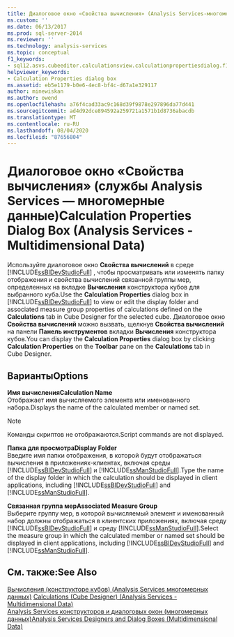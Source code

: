 ```yaml
---
title: Диалоговое окно «Свойства вычисления» (Analysis Services-многомерные данные) | Документация Майкрософт
ms.custom: ''
ms.date: 06/13/2017
ms.prod: sql-server-2014
ms.reviewer: ''
ms.technology: analysis-services
ms.topic: conceptual
f1_keywords:
- sql12.asvs.cubeeditor.calculationsview.calculationpropertiesdialog.f1
helpviewer_keywords:
- Calculation Properties dialog box
ms.assetid: eb5e1179-b0e6-4ec8-bf4c-d67a1e329117
author: minewiskan
ms.author: owend
ms.openlocfilehash: a76f4cad33ac9c168d39f9878e297896da77d441
ms.sourcegitcommit: ad4d92dce894592a259721a1571b1d8736abacdb
ms.translationtype: MT
ms.contentlocale: ru-RU
ms.lasthandoff: 08/04/2020
ms.locfileid: "87656804"
---
```

# <a name="calculation-properties-dialog-box-analysis-services---multidimensional-data"></a><span data-ttu-id="406ce-102">Диалоговое окно «Свойства вычисления» (службы Analysis Services — многомерные данные)</span><span class="sxs-lookup"><span data-stu-id="406ce-102">Calculation Properties Dialog Box (Analysis Services - Multidimensional Data)</span></span>
  <span data-ttu-id="406ce-103">Используйте диалоговое окно **Свойства вычислений** в среде [!INCLUDE[ssBIDevStudioFull](../includes/ssbidevstudiofull-md.md)] , чтобы просматривать или изменять папку отображения и свойства вычислений связанной группы мер, определенных на вкладке **Вычисления** конструктора кубов для выбранного куба.</span><span class="sxs-lookup"><span data-stu-id="406ce-103">Use the **Calculation Properties** dialog box in [!INCLUDE[ssBIDevStudioFull](../includes/ssbidevstudiofull-md.md)] to view or edit the display folder and associated measure group properties of calculations defined on the **Calculations** tab in Cube Designer for the selected cube.</span></span> <span data-ttu-id="406ce-104">Диалоговое окно **Свойства вычислений** можно вызвать, щелкнув **Свойства вычислений** на панели **Панель инструментов** вкладки **Вычисления** конструктора кубов.</span><span class="sxs-lookup"><span data-stu-id="406ce-104">You can display the **Calculation Properties** dialog box by clicking **Calculation Properties** on the **Toolbar** pane on the **Calculations** tab in Cube Designer.</span></span>  
  
## <a name="options"></a><span data-ttu-id="406ce-105">Варианты</span><span class="sxs-lookup"><span data-stu-id="406ce-105">Options</span></span>  
 <span data-ttu-id="406ce-106">**Имя вычисления**</span><span class="sxs-lookup"><span data-stu-id="406ce-106">**Calculation Name**</span></span>  
 <span data-ttu-id="406ce-107">Отображает имя вычисляемого элемента или именованного набора.</span><span class="sxs-lookup"><span data-stu-id="406ce-107">Displays the name of the calculated member or named set.</span></span>  
  
> [!NOTE]  
>  <span data-ttu-id="406ce-108">Команды скриптов не отображаются.</span><span class="sxs-lookup"><span data-stu-id="406ce-108">Script commands are not displayed.</span></span>  
  
 <span data-ttu-id="406ce-109">**Папка для просмотра**</span><span class="sxs-lookup"><span data-stu-id="406ce-109">**Display Folder**</span></span>  
 <span data-ttu-id="406ce-110">Введите имя папки отображения, в которой будут отображаться вычисления в приложениях-клиентах, включая среды [!INCLUDE[ssBIDevStudioFull](../includes/ssbidevstudiofull-md.md)] и [!INCLUDE[ssManStudioFull](../includes/ssmanstudiofull-md.md)].</span><span class="sxs-lookup"><span data-stu-id="406ce-110">Type the name of the display folder in which the calculation should be displayed in client applications, including [!INCLUDE[ssBIDevStudioFull](../includes/ssbidevstudiofull-md.md)] and [!INCLUDE[ssManStudioFull](../includes/ssmanstudiofull-md.md)].</span></span>  
  
 <span data-ttu-id="406ce-111">**Связанная группа мер**</span><span class="sxs-lookup"><span data-stu-id="406ce-111">**Associated Measure Group**</span></span>  
 <span data-ttu-id="406ce-112">Выберите группу мер, в которой вычисляемый элемент и именованный набор должны отображаться в клиентских приложениях, включая среду [!INCLUDE[ssBIDevStudioFull](../includes/ssbidevstudiofull-md.md)] и среду [!INCLUDE[ssManStudioFull](../includes/ssmanstudiofull-md.md)].</span><span class="sxs-lookup"><span data-stu-id="406ce-112">Select the measure group in which the calculated member or named set should be displayed in client applications, including [!INCLUDE[ssBIDevStudioFull](../includes/ssbidevstudiofull-md.md)] and [!INCLUDE[ssManStudioFull](../includes/ssmanstudiofull-md.md)].</span></span>  
  
## <a name="see-also"></a><span data-ttu-id="406ce-113">См. также:</span><span class="sxs-lookup"><span data-stu-id="406ce-113">See Also</span></span>  
 <span data-ttu-id="406ce-114">[Вычисления &#40;конструкторе кубов&#41; &#40;Analysis Services многомерных данных&#41;](calculations-cube-designer-analysis-services-multidimensional-data.md) </span><span class="sxs-lookup"><span data-stu-id="406ce-114">[Calculations &#40;Cube Designer&#41; &#40;Analysis Services - Multidimensional Data&#41;](calculations-cube-designer-analysis-services-multidimensional-data.md) </span></span>  
 [<span data-ttu-id="406ce-115">Analysis Services конструкторов и диалоговых окон &#40;многомерных данных&#41;</span><span class="sxs-lookup"><span data-stu-id="406ce-115">Analysis Services Designers and Dialog Boxes &#40;Multidimensional Data&#41;</span></span>](analysis-services-designers-and-dialog-boxes-multidimensional-data.md)  
  
  
